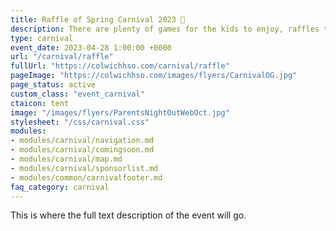 ```yaml
---
title: Raffle of Spring Carnival 2023 🎪
description: There are plenty of games for the kids to enjoy, raffles to be won, and money to be raised for CES.
type: carnival
event_date: 2023-04-28 1:00:00 +0000
url: "/carnival/raffle"
fullUrl: "https://colwichhso.com/carnival/raffle"
pageImage: "https://colwichhso.com/images/flyers/CarnivalOG.jpg"
page_status: active
custom_class: "event_carnival"
ctaicon: tent
image: "/images/flyers/ParentsNightOutWebOct.jpg"
stylesheet: "/css/carnival.css"
modules:
- modules/carnival/navigation.md
- modules/carnival/comingsoon.md
- modules/carnival/map.md
- modules/carnival/sponsorlist.md
- modules/common/carnivalfooter.md
faq_category: carnival
---
```

This is where the full text description of the event will go.